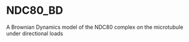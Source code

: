 # NDC80_BD
A Brownian Dynamics model of the NDC80 complex on the microtubule under directional loads
